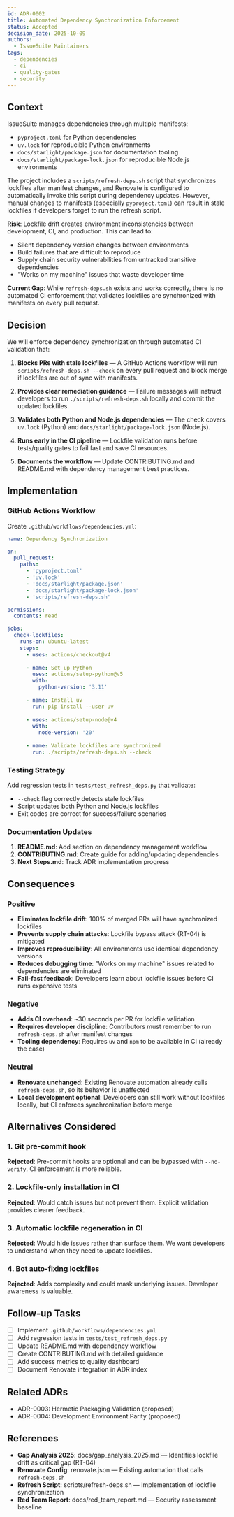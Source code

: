 ```yaml
---
id: ADR-0002
title: Automated Dependency Synchronization Enforcement
status: Accepted
decision_date: 2025-10-09
authors:
  - IssueSuite Maintainers
tags:
  - dependencies
  - ci
  - quality-gates
  - security
---
```


## Context

IssueSuite manages dependencies through multiple manifests:
- `pyproject.toml` for Python dependencies
- `uv.lock` for reproducible Python environments
- `docs/starlight/package.json` for documentation tooling
- `docs/starlight/package-lock.json` for reproducible Node.js environments

The project includes a `scripts/refresh-deps.sh` script that synchronizes lockfiles after manifest changes, and Renovate is configured to automatically invoke this script during dependency updates. However, manual changes to manifests (especially `pyproject.toml`) can result in stale lockfiles if developers forget to run the refresh script.

**Risk**: Lockfile drift creates environment inconsistencies between development, CI, and production. This can lead to:
- Silent dependency version changes between environments
- Build failures that are difficult to reproduce
- Supply chain security vulnerabilities from untracked transitive dependencies
- "Works on my machine" issues that waste developer time

**Current Gap**: While `refresh-deps.sh` exists and works correctly, there is no automated CI enforcement that validates lockfiles are synchronized with manifests on every pull request.

## Decision

We will enforce dependency synchronization through automated CI validation that:

1. **Blocks PRs with stale lockfiles** — A GitHub Actions workflow will run `scripts/refresh-deps.sh --check` on every pull request and block merge if lockfiles are out of sync with manifests.

2. **Provides clear remediation guidance** — Failure messages will instruct developers to run `./scripts/refresh-deps.sh` locally and commit the updated lockfiles.

3. **Validates both Python and Node.js dependencies** — The check covers `uv.lock` (Python) and `docs/starlight/package-lock.json` (Node.js).

4. **Runs early in the CI pipeline** — Lockfile validation runs before tests/quality gates to fail fast and save CI resources.

5. **Documents the workflow** — Update CONTRIBUTING.md and README.md with dependency management best practices.

## Implementation

### GitHub Actions Workflow

Create `.github/workflows/dependencies.yml`:

```yaml
name: Dependency Synchronization

on:
  pull_request:
    paths:
      - 'pyproject.toml'
      - 'uv.lock'
      - 'docs/starlight/package.json'
      - 'docs/starlight/package-lock.json'
      - 'scripts/refresh-deps.sh'

permissions:
  contents: read

jobs:
  check-lockfiles:
    runs-on: ubuntu-latest
    steps:
      - uses: actions/checkout@v4
      
      - name: Set up Python
        uses: actions/setup-python@v5
        with:
          python-version: '3.11'
      
      - name: Install uv
        run: pip install --user uv
      
      - uses: actions/setup-node@v4
        with:
          node-version: '20'
      
      - name: Validate lockfiles are synchronized
        run: ./scripts/refresh-deps.sh --check
```

### Testing Strategy

Add regression tests in `tests/test_refresh_deps.py` that validate:
- `--check` flag correctly detects stale lockfiles
- Script updates both Python and Node.js lockfiles
- Exit codes are correct for success/failure scenarios

### Documentation Updates

1. **README.md**: Add section on dependency management workflow
2. **CONTRIBUTING.md**: Create guide for adding/updating dependencies
3. **Next Steps.md**: Track ADR implementation progress

## Consequences

### Positive

- **Eliminates lockfile drift**: 100% of merged PRs will have synchronized lockfiles
- **Prevents supply chain attacks**: Lockfile bypass attack (RT-04) is mitigated
- **Improves reproducibility**: All environments use identical dependency versions
- **Reduces debugging time**: "Works on my machine" issues related to dependencies are eliminated
- **Fail-fast feedback**: Developers learn about lockfile issues before CI runs expensive tests

### Negative

- **Adds CI overhead**: ~30 seconds per PR for lockfile validation
- **Requires developer discipline**: Contributors must remember to run `refresh-deps.sh` after manifest changes
- **Tooling dependency**: Requires `uv` and `npm` to be available in CI (already the case)

### Neutral

- **Renovate unchanged**: Existing Renovate automation already calls `refresh-deps.sh`, so its behavior is unaffected
- **Local development optional**: Developers can still work without lockfiles locally, but CI enforces synchronization before merge

## Alternatives Considered

### 1. Git pre-commit hook

**Rejected**: Pre-commit hooks are optional and can be bypassed with `--no-verify`. CI enforcement is more reliable.

### 2. Lockfile-only installation in CI

**Rejected**: Would catch issues but not prevent them. Explicit validation provides clearer feedback.

### 3. Automatic lockfile regeneration in CI

**Rejected**: Would hide issues rather than surface them. We want developers to understand when they need to update lockfiles.

### 4. Bot auto-fixing lockfiles

**Rejected**: Adds complexity and could mask underlying issues. Developer awareness is valuable.

## Follow-up Tasks

- [ ] Implement `.github/workflows/dependencies.yml`
- [ ] Add regression tests in `tests/test_refresh_deps.py`
- [ ] Update README.md with dependency workflow
- [ ] Create CONTRIBUTING.md with detailed guidance
- [ ] Add success metrics to quality dashboard
- [ ] Document Renovate integration in ADR index

## Related ADRs

- ADR-0003: Hermetic Packaging Validation (proposed)
- ADR-0004: Development Environment Parity (proposed)

## References

- **Gap Analysis 2025**: docs/gap_analysis_2025.md — Identifies lockfile drift as critical gap (RT-04)
- **Renovate Config**: renovate.json — Existing automation that calls `refresh-deps.sh`
- **Refresh Script**: scripts/refresh-deps.sh — Implementation of lockfile synchronization
- **Red Team Report**: docs/red_team_report.md — Security assessment baseline
